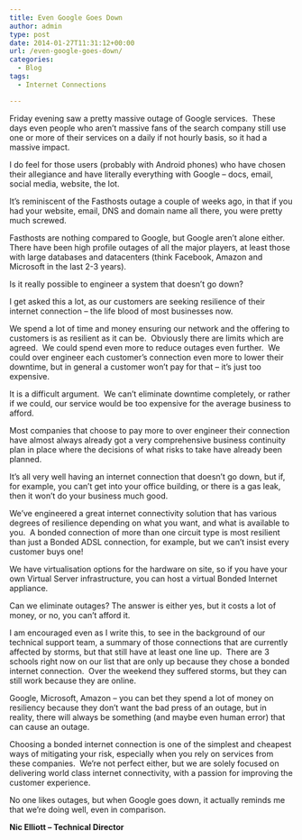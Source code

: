 ```yaml
---
title: Even Google Goes Down
author: admin
type: post
date: 2014-01-27T11:31:12+00:00
url: /even-google-goes-down/
categories:
  - Blog
tags:
  - Internet Connections

---
```

Friday evening saw a pretty massive outage of Google services.  These days even people who aren’t massive fans of the search company still use one or more of their services on a daily if not hourly basis, so it had a massive impact.

I do feel for those users (probably with Android phones) who have chosen their allegiance and have literally everything with Google – docs, email, social media, website, the lot.

It’s reminiscent of the Fasthosts outage a couple of weeks ago, in that if you had your website, email, DNS and domain name all there, you were pretty much screwed.

Fasthosts are nothing compared to Google, but Google aren’t alone either.  There have been high profile outages of all the major players, at least those with large databases and datacenters (think Facebook, Amazon and Microsoft in the last 2-3 years).

Is it really possible to engineer a system that doesn’t go down?

I get asked this a lot, as our customers are seeking resilience of their internet connection – the life blood of most businesses now.

We spend a lot of time and money ensuring our network and the offering to customers is as resilient as it can be.  Obviously there are limits which are agreed.  We could spend even more to reduce outages even further.  We could over engineer each customer’s connection even more to lower their downtime, but in general a customer won’t pay for that – it’s just too expensive.

It is a difficult argument.  We can’t eliminate downtime completely, or rather if we could, our service would be too expensive for the average business to afford.

Most companies that choose to pay more to over engineer their connection have almost always already got a very comprehensive business continuity plan in place where the decisions of what risks to take have already been planned.

It’s all very well having an internet connection that doesn’t go down, but if, for example, you can’t get into your office building, or there is a gas leak, then it won’t do your business much good.

We’ve engineered a great internet connectivity solution that has various degrees of resilience depending on what you want, and what is available to you.  A bonded connection of more than one circuit type is most resilient than just a Bonded ADSL connection, for example, but we can’t insist every customer buys one!

We have virtualisation options for the hardware on site, so if you have your own Virtual Server infrastructure, you can host a virtual Bonded Internet appliance.

Can we eliminate outages? The answer is either yes, but it costs a lot of money, or no, you can’t afford it.

I am encouraged even as I write this, to see in the background of our technical support team, a summary of those connections that are currently affected by storms, but that still have at least one line up.  There are 3 schools right now on our list that are only up because they chose a bonded internet connection.  Over the weekend they suffered storms, but they can still work because they are online.

Google, Microsoft, Amazon – you can bet they spend a lot of money on resiliency because they don’t want the bad press of an outage, but in reality, there will always be something (and maybe even human error) that can cause an outage.

Choosing a bonded internet connection is one of the simplest and cheapest ways of mitigating your risk, especially when you rely on services from these companies.  We’re not perfect either, but we are solely focused on delivering world class internet connectivity, with a passion for improving the customer experience.

No one likes outages, but when Google goes down, it actually reminds me that we’re doing well, even in comparison.

**Nic Elliott – Technical Director**